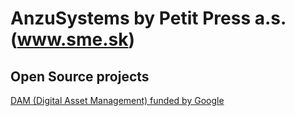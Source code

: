AnzuSystems by Petit Press a.s. (www.sme.sk)
=====

## Open Source projects

[DAM (Digital Asset Management) funded by Google][admin-dam-dev-docs]


[admin-dam-dev-docs]: https://github.com/anzusystems/admin-dam/blob/main/README.md
